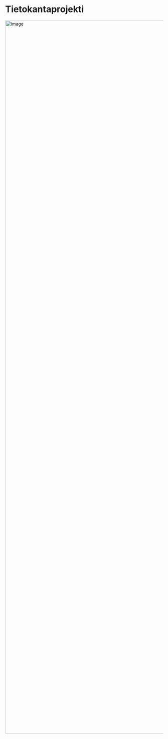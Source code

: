 # Tietokantaprojekti

<img width="3371" height="2268" alt="image" src="https://github.com/user-attachments/assets/0652f7da-2285-40ce-a117-87301b3fe7a8" />
